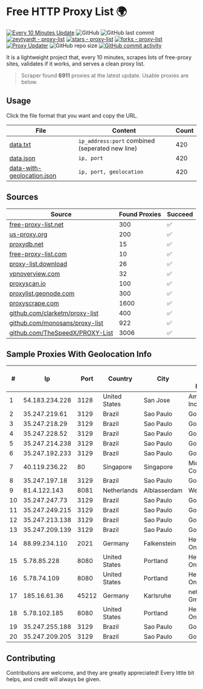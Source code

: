 
# Free HTTP Proxy List 🌍

[![Every 10 Minutes Update](https://github.com/mertguvencli/http-proxy-list/actions/workflows/main.yml/badge.svg?branch=main)](https://github.com/mertguvencli/http-proxy-list/actions/workflows/main.yml)
![GitHub](https://img.shields.io/github/license/mertguvencli/http-proxy-list)
![GitHub last commit](https://img.shields.io/github/last-commit/mertguvencli/http-proxy-list)
[![zevtyardt - proxy-list](https://img.shields.io/static/v1?label=zevtyardt&message=proxy-list&color=blue&logo=github)](https://github.com/zevtyardt/proxy-list "Go to GitHub repo")
[![stars - proxy-list](https://img.shields.io/github/stars/zevtyardt/proxy-list?style=social)](https://github.com/zevtyardt/proxy-list)
[![forks - proxy-list](https://img.shields.io/github/forks/zevtyardt/proxy-list?style=social)](https://github.com/zevtyardt/proxy-list)
[![Proxy Updater](https://github.com/zevtyardt/proxy-list/workflows/Proxy%20Updater/badge.svg)](https://github.com/zevtyardt/proxy-list/actions?query=workflow:"Proxy+Updater")
![GitHub repo size](https://img.shields.io/github/repo-size/zevtyardt/proxy-list)
[![GitHub commit activity](https://img.shields.io/github/commit-activity/m/zevtyardt/proxy-list?logo=commits)](https://github.com/zevtyardt/proxy-list/commits/main)

It is a lightweight project that, every 10 minutes, scrapes lots of free-proxy sites, validates if it works, and serves a clean proxy list.

> Scraper found **6911** proxies at the latest update. Usable proxies are below.

## Usage

Click the file format that you want and copy the URL.

|File|Content|Count|
|----|-------|-----|
|[data.txt](https://raw.githubusercontent.com/mertguvencli/http-proxy-list/main/proxy-list/data.txt)|`ip_address:port` combined (seperated new line)|420|
|[data.json](https://raw.githubusercontent.com/mertguvencli/http-proxy-list/main/proxy-list/data.json)|`ip, port`|420|
|[data-with-geolocation.json](https://raw.githubusercontent.com/mertguvencli/http-proxy-list/main/proxy-list/data-with-geolocation.json)|`ip, port, geolocation`|420|

## Sources

|Source|Found Proxies|Succeed|
|------|-------------|-------|
|[free-proxy-list.net](https://free-proxy-list.net)|300|✅|
|[us-proxy.org](https://www.us-proxy.org)|200|✅|
|[proxydb.net](http://proxydb.net)|15|✅|
|[free-proxy-list.com](https://free-proxy-list.com/?page=&port=&type%5B%5D=http&type%5B%5D=https&up_time=0&search=Search)|10|✅|
|[proxy-list.download](https://www.proxy-list.download/HTTP)|26|✅|
|[vpnoverview.com](https://vpnoverview.com/privacy/anonymous-browsing/free-proxy-servers)|32|✅|
|[proxyscan.io](https://www.proxyscan.io)|100|✅|
|[proxylist.geonode.com](https://proxylist.geonode.com/api/proxy-list?limit=300&page=1&sort_by=lastChecked&sort_type=desc&protocols=http,https)|300|✅|
|[proxyscrape.com](https://api.proxyscrape.com/v2/?request=displayproxies&protocol=http&timeout=10000&country=all&ssl=all&anonymity=all)|1600|✅|
|[github.com/clarketm/proxy-list](https://raw.githubusercontent.com/clarketm/proxy-list/master/proxy-list-raw.txt)|400|✅|
|[github.com/monosans/proxy-list](https://raw.githubusercontent.com/monosans/proxy-list/main/proxies/http.txt)|922|✅|
|[github.com/TheSpeedX/PROXY-List](https://raw.githubusercontent.com/TheSpeedX/PROXY-List/master/http.txt)|3006|✅|


## Sample Proxies With Geolocation Info

|#|Ip|Port|Country|City|Internet Service Provider|
|-|--|----|-------|----|-------------------------|
|1|54.183.234.228|3128|United States|San Jose|Amazon.com, Inc.|
|2|35.247.219.61|3129|Brazil|Sao Paulo|Google LLC|
|3|35.247.218.29|3129|Brazil|Sao Paulo|Google LLC|
|4|35.247.228.52|3129|Brazil|Sao Paulo|Google LLC|
|5|35.247.214.238|3129|Brazil|Sao Paulo|Google LLC|
|6|35.247.192.233|3129|Brazil|Sao Paulo|Google LLC|
|7|40.119.236.22|80|Singapore|Singapore|Microsoft Corporation|
|8|35.247.197.18|3129|Brazil|Sao Paulo|Google LLC|
|9|81.4.122.143|8081|Netherlands|Alblasserdam|WeservIT|
|10|35.247.247.73|3129|Brazil|Sao Paulo|Google LLC|
|11|35.247.249.215|3129|Brazil|Sao Paulo|Google LLC|
|12|35.247.213.138|3129|Brazil|Sao Paulo|Google LLC|
|13|35.247.209.139|3129|Brazil|Sao Paulo|Google LLC|
|14|88.99.234.110|2021|Germany|Falkenstein|Hetzner Online GmbH|
|15|5.78.85.228|8080|United States|Portland|Hetzner Online GmbH|
|16|5.78.74.109|8080|United States|Portland|Hetzner Online GmbH|
|17|185.16.61.36|45212|Germany|Karlsruhe|netcup GmbH|
|18|5.78.102.185|8080|United States|Portland|Hetzner Online GmbH|
|19|35.247.255.188|3129|Brazil|Sao Paulo|Google LLC|
|20|35.247.209.205|3129|Brazil|Sao Paulo|Google LLC|



## Contributing

Contributions are welcome, and they are greatly appreciated! Every
little bit helps, and credit will always be given.

